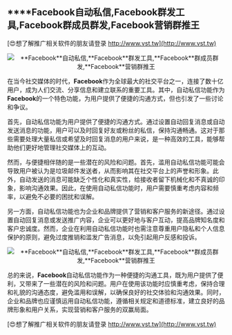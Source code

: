 ## ****Facebook**自动私信,**Facebook**群发工具,**Facebook**群成员群发,**Facebook**营销群推王**

[😍想了解推广相关软件的朋友请登录 http://www.vst.tw](http://www.vst.tw)

 <center><img src="https://vst.tw/MP4/tuiguang/png/1.png" alt="**Facebook**自动私信,**Facebook**群发工具,**Facebook**群成员群发,**Facebook**营销群推王"></center>

在当今社交媒体的时代，**Facebook**作为全球最大的社交平台之一，连接了数十亿用户，成为人们交流、分享信息和建立联系的重要工具。其中，自动私信功能作为**Facebook**的一个特色功能，为用户提供了便捷的沟通方式，但也引发了一些讨论和争议。

首先，自动私信功能为用户提供了便捷的沟通方式。通过设置自动回复消息或自动发送消息的功能，用户可以及时回复好友或粉丝的私信，保持沟通畅通。这对于那些需要处理大量私信或希望及时回复消息的用户来说，是一种高效的工具，能够帮助他们更好地管理社交媒体上的互动。

然而，与便捷相伴随的是一些潜在的风险和问题。首先，滥用自动私信功能可能会导致用户被认为是垃圾邮件发送者，从而影响其在社交平台上的声誉和形象。此外，自动发送的消息可能缺乏个性化和真实性，给接收者留下机械化和不真诚的印象，影响沟通效果。因此，在使用自动私信功能时，用户需要慎重考虑内容和频率，以避免不必要的困扰和误解。

另一方面，自动私信功能也为企业和品牌提供了营销和客户服务的新途径。通过设置自动回复消息或发送推广内容，企业可以更好地与客户互动，提高品牌知名度和客户忠诚度。然而，企业在利用自动私信功能时也需注意尊重用户隐私和个人信息保护的原则，避免过度推销和滥发广告消息，以免引起用户反感和投诉。

 <center><img src="https://vst.tw/MP4/tuiguang/png/6.png" alt="**Facebook**自动私信,**Facebook**群发工具,**Facebook**群成员群发,**Facebook**营销群推王"></center>

总的来说，**Facebook**自动私信功能作为一种便捷的沟通工具，既为用户提供了便利，又带来了一些潜在的风险和问题。用户在使用该功能时应慎重考虑，保持合理和礼貌的沟通态度，避免滥用和误解，以确保良好的社交体验和沟通效果。同时，企业和品牌也应谨慎运用自动私信功能，遵循相关规定和道德标准，建立良好的品牌形象和用户关系，实现营销和客户服务的双赢局面。

[😍想了解推广相关软件的朋友请登录 http://www.vst.tw](http://www.vst.tw)



